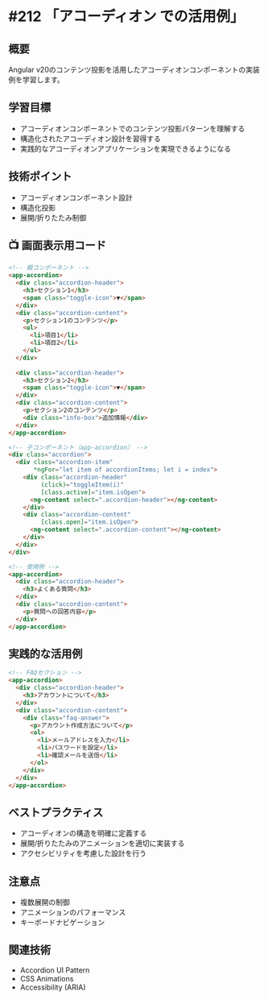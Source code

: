 # #212 「アコーディオン での活用例」

## 概要
Angular v20のコンテンツ投影を活用したアコーディオンコンポーネントの実装例を学習します。

## 学習目標
- アコーディオンコンポーネントでのコンテンツ投影パターンを理解する
- 構造化されたアコーディオン設計を習得する
- 実践的なアコーディオンアプリケーションを実現できるようになる

## 技術ポイント
- アコーディオンコンポーネント設計
- 構造化投影
- 展開/折りたたみ制御

## 📺 画面表示用コード

```html
<!-- 親コンポーネント -->
<app-accordion>
  <div class="accordion-header">
    <h3>セクション1</h3>
    <span class="toggle-icon">▼</span>
  </div>
  <div class="accordion-content">
    <p>セクション1のコンテンツ</p>
    <ul>
      <li>項目1</li>
      <li>項目2</li>
    </ul>
  </div>
  
  <div class="accordion-header">
    <h3>セクション2</h3>
    <span class="toggle-icon">▼</span>
  </div>
  <div class="accordion-content">
    <p>セクション2のコンテンツ</p>
    <div class="info-box">追加情報</div>
  </div>
</app-accordion>
```

```html
<!-- 子コンポーネント（app-accordion） -->
<div class="accordion">
  <div class="accordion-item" 
       *ngFor="let item of accordionItems; let i = index">
    <div class="accordion-header" 
         (click)="toggleItem(i)"
         [class.active]="item.isOpen">
      <ng-content select=".accordion-header"></ng-content>
    </div>
    <div class="accordion-content" 
         [class.open]="item.isOpen">
      <ng-content select=".accordion-content"></ng-content>
    </div>
  </div>
</div>
```

```html
<!-- 使用例 -->
<app-accordion>
  <div class="accordion-header">
    <h3>よくある質問</h3>
  </div>
  <div class="accordion-content">
    <p>質問への回答内容</p>
  </div>
</app-accordion>
```

## 実践的な活用例

```html
<!-- FAQセクション -->
<app-accordion>
  <div class="accordion-header">
    <h3>アカウントについて</h3>
  </div>
  <div class="accordion-content">
    <div class="faq-answer">
      <p>アカウント作成方法について</p>
      <ol>
        <li>メールアドレスを入力</li>
        <li>パスワードを設定</li>
        <li>確認メールを送信</li>
      </ol>
    </div>
  </div>
</app-accordion>
```

## ベストプラクティス
- アコーディオンの構造を明確に定義する
- 展開/折りたたみのアニメーションを適切に実装する
- アクセシビリティを考慮した設計を行う

## 注意点
- 複数展開の制御
- アニメーションのパフォーマンス
- キーボードナビゲーション

## 関連技術
- Accordion UI Pattern
- CSS Animations
- Accessibility (ARIA)
